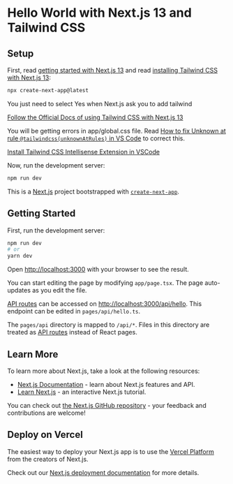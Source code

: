# Hello World with Next.js 13 and Tailwind CSS

## Setup

First, read [getting started with Next.js 13](https://nextjs.org/docs) and read [installing Tailwind CSS with Next.js 13](https://nextjs.org/docs/app/building-your-application/styling/tailwind-css):

```bash
npx create-next-app@latest
```

You just need to select Yes when Next.js ask you to add tailwind

[Follow the Official Docs of using Tailwind CSS with Next.js 13](https://beta.nextjs.org/docs/styling/tailwind-css)

You will be getting errors in app/global.css file. Read [How to fix Unknown at rule `@tailwindcss(unknownAtRules)` in VS Code](https://flaviocopes.com/fix-unknown-at-rule-tailwind/) to correct this.

[Install Tailwind CSS Intellisense Extension in VSCode](https://tailwindcss.com/docs/editor-setup#intelli-sense-for-vs-code)


Now, run the development server:

```bash
npm run dev
```



This is a [Next.js](https://nextjs.org/) project bootstrapped with [`create-next-app`](https://github.com/vercel/next.js/tree/canary/packages/create-next-app).

## Getting Started

First, run the development server:

```bash
npm run dev
# or
yarn dev
```

Open [http://localhost:3000](http://localhost:3000) with your browser to see the result.

You can start editing the page by modifying `app/page.tsx`. The page auto-updates as you edit the file.

[API routes](https://nextjs.org/docs/api-routes/introduction) can be accessed on [http://localhost:3000/api/hello](http://localhost:3000/api/hello). This endpoint can be edited in `pages/api/hello.ts`.

The `pages/api` directory is mapped to `/api/*`. Files in this directory are treated as [API routes](https://nextjs.org/docs/api-routes/introduction) instead of React pages.

## Learn More

To learn more about Next.js, take a look at the following resources:

- [Next.js Documentation](https://nextjs.org/docs) - learn about Next.js features and API.
- [Learn Next.js](https://nextjs.org/learn) - an interactive Next.js tutorial.

You can check out [the Next.js GitHub repository](https://github.com/vercel/next.js/) - your feedback and contributions are welcome!

## Deploy on Vercel

The easiest way to deploy your Next.js app is to use the [Vercel Platform](https://vercel.com/new?utm_medium=default-template&filter=next.js&utm_source=create-next-app&utm_campaign=create-next-app-readme) from the creators of Next.js.

Check out our [Next.js deployment documentation](https://nextjs.org/docs/deployment) for more details.
